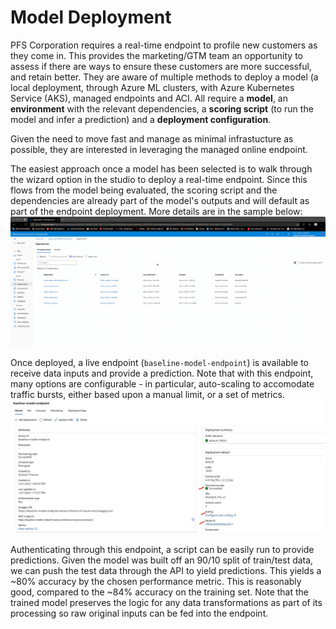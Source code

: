 # Model Deployment
PFS Corporation requires a real-time endpoint to profile new customers as they come in. This provides the
marketing/GTM team an opportunity to assess if there are ways to ensure these customers are more successful,
and retain better. They are aware of multiple methods to deploy a model (a local deployment, through Azure ML
clusters, with Azure Kubernetes Service (AKS), managed endpoints and ACI. All require a **model**, an
**environment** with the relevant dependencies, a **scoring script** (to run the model and infer a prediction)
and a **deployment configuration**. 

Given the need to move fast and manage as minimal infrastucture as possible, they are interested in leveraging
the managed online endpoint.

The easiest approach once a model has been selected is to walk through the wizard option in the studio to
deploy a real-time endpoint. Since this flows from the model being evaluated, the scoring script and the dependencies are already part of
the model's outputs and will default as part of the endpoint deployment. More details are in the sample below:
![endpoint_creation](./gifs/endpoint_creation.gif)

Once deployed, a live endpoint (`baseline-model-endpoint`) is available to receive data inputs and provide a prediction. Note that with
this endpoint, many options are configurable - in particular, auto-scaling to accomodate traffic bursts,
either based upon a manual limit, or a set of metrics.
![baseline_endpoint](./imgs/baseline_endpoint.jpg)

Authenticating through this endpoint, a script can be easily run to provide predictions. Given the model was
built off an 90/10 split of train/test data, we can push the test data through the API to yield predictions.
This yields a ~80% accuracy by the chosen performance metric. This is reasonably good, compared to the
~84% accuracy on the training set. Note that the trained model preserves the logic for any data
transformations as part of its processing so raw original inputs can be fed into the endpoint.
